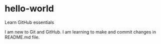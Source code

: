# hello-world
Learn GitHub essentials

I am new to Git and GitHub. I am learning to make and commit changes in README.md file.
